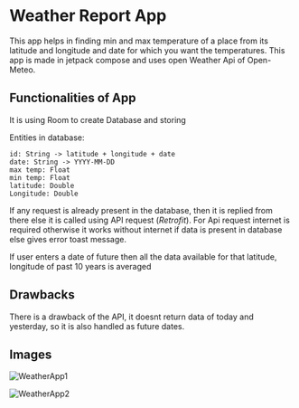 # Weather Report App
This app helps in finding min and max temperature of a place from its latitude and longitude and date for which you want the temperatures. This app is made in jetpack compose and uses open Weather Api of 
Open-Meteo.
## Functionalities of App
It is using Room to create Database and storing
  
  Entities in database:
  
    id: String -> latitude + longitude + date
    date: String -> YYYY-MM-DD
    max temp: Float 
    min temp: Float
    latitude: Double
    Longitude: Double

If any request is already present in the database, then it is replied from there else it is called using API request (*Retrofit*). For Api request internet is required otherwise it works without internet if data is present
in database else gives error toast message.

If user enters a date of future then all the data available for that latitude, longitude of past 10 years is averaged

## Drawbacks
There is a drawback of the API, it doesnt return data of today and yesterday, so it is also handled as future dates.

## Images
![WeatherApp1](https://github.com/Devil-Anmol/WeatherReportApp/assets/108612802/575736eb-843d-4d6d-8bb8-a6a566d9a406)

![WeatherApp2](https://github.com/Devil-Anmol/WeatherReportApp/assets/108612802/398677ba-b8a5-4249-98cc-e272310e3a07)
